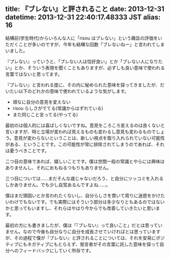 title: 『ブレない』と評されること
date: 2013-12-31
datetime: 2013-12-31 22:40:17.48333 JST
alias: 16
---
結構前(学生時代)からいろんな人に「risou はブレない」という趣旨の評価をいただくことが多いのですが、今年も結構な回数「ブレないねー」と言われてしまいました。

『ブレない』っていうと、「ブレない人は恰好良い」とか「ブレない人になりたい」とか、そういう表現を聞くこともありますが、必ずしも良い意味で使われる言葉ではないと思ってます。

『ブレない』と言われる度に、その内に秘められた意味を探ってきましたが、だいたい以下のどれかの意味で使われているような気がします。

* 頑なに自分の意見を変えない
* risou らしさがでてる(常識からはずれている)
* また同じこと言ってる(やってる)

最初のは個人的には喜ばしくないですね。意見をころころ変えるのは良くないと言いますが、時と立場が変われば見えるものも変わるし意見も変わるものでしょう。意見が変わらないということは、新しい視点を取り入れられていない可能性がある、ということです。この可能性が常に排除されてしまうのであれば、それは憂うべきことです。

二つ目の意味であれば、嬉しいことです。僕は世間一般の常識とやらには興味はありませんし、それにおもねるつもりもありません。

三つ目については……まだそんな歳じゃないだろう、と自分にツッコミを入れるしかありません。でも少し自覚あるんですよね……。

僕はまだ頭固いとか言われたくないし、自分らしさを貫いて周りに迷惑をかけたいわけでもないです。でも実際にはそういう部分は多少なりともあるのではないかと思ってもいますし、それらはやはり今からでも改善していきたいと思います。

最初の方にも書きましたが、僕は「『ブレない』って良いこと」だとは思っていません。なので今後も自分なりに自分を成長させていければとは思っていますが、その過程で僕が『ブレない』と評されることについては、それを安易にポジティブにもネガティブにもとらえず、発言者がその言葉に託した意味を探って自分へのフィードバックにしていく所存です。
